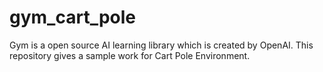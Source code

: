 # gym_cart_pole
Gym is a open source AI learning library which is created by OpenAI. This repository gives a sample work for Cart Pole Environment. 
